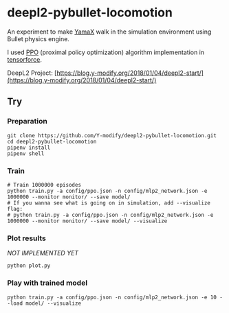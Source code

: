 # deepl2-pybullet-locomotion

An experiment to make [YamaX](https://y-modify.org/yamax) walk in the simulation environment using Bullet physics engine.

I used [PPO](https://arxiv.org/abs/1707.06347) (proximal policy optimization) algorithm implementation in [tensorforce](https://github.com/reinforceio/tensorforce).

DeepL2 Project: [https://blog.y-modify.org/2018/01/04/deepl2-start/](https://blog.y-modify.org/2018/01/04/deepl2-start/)

## Try

### Preparation

```
git clone https://github.com/Y-modify/deepl2-pybullet-locomotion.git
cd deepl2-pybullet-locomotion
pipenv install
pipenv shell
```

### Train

```
# Train 1000000 episodes
python train.py -a config/ppo.json -n config/mlp2_network.json -e 1000000 --monitor monitor/ --save model/
# If you wanna see what is going on in simulation, add --visualize flag:
# python train.py -a config/ppo.json -n config/mlp2_network.json -e 1000000 --monitor monitor/ --save model/ --visualize
```

### Plot results

*NOT IMPLEMENTED YET*

```
python plot.py
```

### Play with trained model

```
python train.py -a config/ppo.json -n config/mlp2_network.json -e 10 --load model/ --visualize
```
